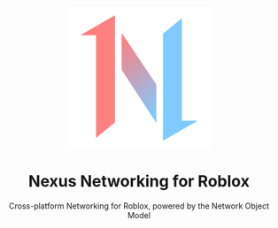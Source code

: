 <div align="center">
  <img src="../icon.png"/>
  <h1>Nexus Networking for Roblox</h1>
  <p>Cross-platform Networking for Roblox, powered by the Network Object Model</p>
</div>
